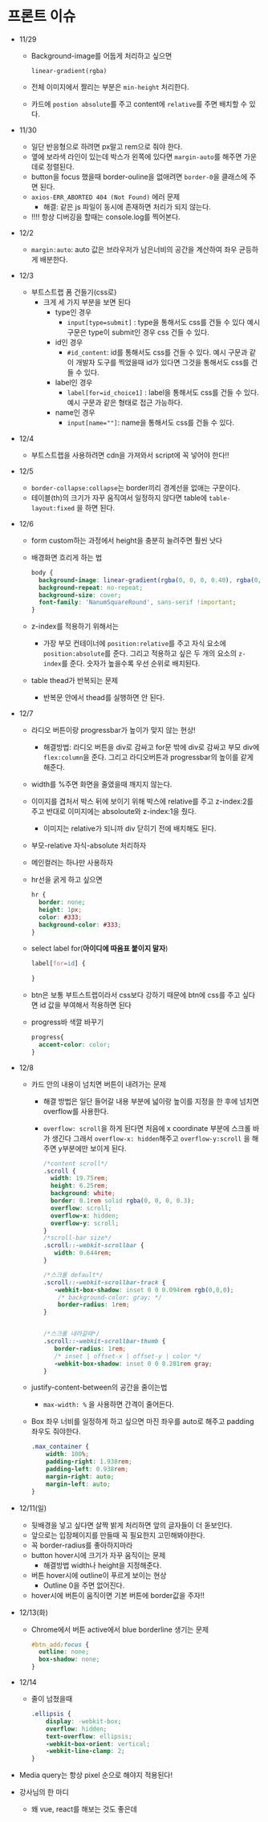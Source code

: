 # 프론트 이슈

- 11/29

  - Background-image를  어둡게 처리하고 싶으면

    `linear-gradient(rgba)`

  - 전체 이미지에서 짤리는 부분은 `min-height` 처리한다.

  - 카드에 `postion absolute`를 주고 content에 `relative`를 주면 배치할 수 있다. 

- 11/30 

  - 일단 반응형으로 하려면 px말고 rem으로 줘야 한다.
  - 옆에 보라색 라인이 있는데 박스가 왼쪽에 있다면 `margin-auto`를 해주면 가운데로 정렬된다. 
  -  button을 focus 했을때 border-ouline을 없애려면 `border-0`을 클래스에 주면 된다.
  - `axios-ERR_ABORTED 404 (Not Found)` 에러 문제 
    - 해결: 같은 js 파일이 동시에 존재하면 처리가 되지 않는다.
  - !!!! 항상 디버깅을 할때는 console.log를 찍어본다.

- 12/2
  - `margin:auto`: auto 값은 브라우저가 남은너비의 공간을 계산하여 좌우 균등하게 배분한다.

- 12/3
  - 부트스트랩 폼 건들기(css로)
    - 크게 세 가지 부분을 보면 된다
      - type인 경우
        - `input[type=submit]` : type을 통해서도 css를 건들 수 있다 예시 구문은 type이  submit인 경우 css 건들 수 있다.
      - id인 경우
        - `#id_content`: id를 통해서도 css를 건들 수 있다. 예시 구문과 같이 개발자 도구를 찍었을때 id가 있다면 그것을 통해서도 css를 건들 수 있다.
      - label인 경우
        - `label[for=id_choice1]` : label을 통해서도 css를 건들 수 있다. 예시 구문과 같은 형태로 접근 가능하다.
      - name인 경우
        - `input[name=""]`: name을 통해서도 css를 건들 수 있다.



- 12/4

  - 부트스트랩을 사용하려면 cdn을 가져와서 script에 꼭 넣어야 한다!!

    
    
    

- 12/5
  - `border-collapse:collapse`는 border끼리 경계선을 없애는 구문이다.
  - 테이블(th)의 크기가 자꾸 움직여서 일정하지 않다면 table에 `table-layout:fixed` 을 하면 된다.
  
- 12/6 
  
  - form custom하는 과정에서 height을 충분히 늘려주면 훨씬 낫다
  
  - 배경화면 흐리게 하는 법
  
    ```css
    body {
      background-image: linear-gradient(rgba(0, 0, 0, 0.40), rgba(0, 0, 0, 0.45)), url('/static/images/선물1.png');
      background-repeat: no-repeat;
      background-size: cover;
      font-family: 'NanumSquareRound', sans-serif !important;
    }
    ```
  
  - z-index를 적용하기 위해서는 
  
    - 가장 부모 컨테이너에 `position:relative`를 주고 자식 요소에 `position:absolute`를 준다. 그리고 적용하고 싶은 두 개의 요소의 `z-index`를 준다. 숫자가 높을수록 우선 순위로 배치된다.
  
  - table thead가 반복되는 문제
  
    - 반복문 안에서 thead를 실행하면 안 된다.

- 12/7
  - 라디오 버튼이랑 progressbar가 높이가 맞지 않는 현상! 
    - 해결방법: 라디오 버튼을 div로 감싸고 for문 밖에 div로 감싸고 부모 div에 `flex:column`을 준다. 그리고 라디오버튼과 progressbar의 높이를 같게 해준다.
    
  - width를 %주면 화면을 줄였을때 깨지지 않는다.
  
  - 이미지를 겹처서 박스 뒤에 보이기 위해 박스에 relative를 주고 z-index:2를 주고 반대로 이미지에는 absoloute와 z-index:1을 줬다.
    - 이미지는 relative가 되니까 div 닫히기 전에 배치해도 된다.
    
  - 부모-relative 자식-absolute 처리하자
  
  - 메인컬러는 하나만 사용하자
  
  - hr선을 굵게 하고 싶으면
  
    ```css
    hr {
      border: none;
      height: 1px;
      color: #333;
      background-color: #333;
    }
    ```
  
  - select label for(**아이디에 따옴표 붙이지 말자**)
  
    ```css
    label[for=id] {
      
    }
    ```
  
  - btn은 보통 부트스트랩이라서 css보다 강하기 때문에 btn에 css를 주고 싶다면 id 값을 부여해서 적용하면 된다
  
  - progress바 색깔 바꾸기
  
    ```css
    progress{
      accent-color: color;
    }
    ```
  
- 12/8

  - 카드 안의 내용이 넘치면 버튼이 내려가는 문제

    - 해결 방법은 일단 들어갈 내용 부분에 넓이랑 높이를 지정을 한 후에 넘치면 overflow를 사용한다.

    - `overflow: scroll`을 하게 된다면 처음에 x coordinate 부분에 스크롤 바가 생긴다 그래서 `overflow-x: hidden`해주고 `overflow-y:scroll` 을 해주면 y부분에만 보이게 된다.

      ```css
      /*content scroll*/
      .scroll {
        width: 19.75rem;
        height: 6.25rem;
        background: white;
        border: 0.1rem solid rgba(0, 0, 0, 0.3);
        overflow: scroll;
        overflow-x: hidden;
        overflow-y: scroll;
      }
      /*scroll-bar size*/
      .scroll::-webkit-scrollbar {
         width: 0.644rem;
      }
      
      /*스크롤 default*/
      .scroll::-webkit-scrollbar-track {
         -webkit-box-shadow: inset 0 0 0.094rem rgb(0,0,0); 
          /* background-color: gray; */
          border-radius: 1rem;
      }
      
      
      /*스크롤 내려갈때*/
      .scroll::-webkit-scrollbar-thumb {
         border-radius: 1rem;
         /* inset | offset-x | offset-y | color */
         -webkit-box-shadow: inset 0 0 0.281rem gray; 
      }
      ```

      

  - justify-content-between의 공간을 줄이는법

    - `max-width: %` 을 사용하면 간격이 줄어든다.

  - Box 좌우 너비를 일정하게 하고 싶으면 마진 좌우를 auto로 해주고 padding 좌우도 줘야한다.

    ```css
    .max_container {
        width: 100%;
        padding-right: 1.938rem;
        padding-left: 0.938rem;
        margin-right: auto;
        margin-left: auto;
    }
    ```

    

- 12/11(일)

  - 뒷배경을 넣고 싶다면 살짝 밝게 처리하면 앞의 글자들이 더 돋보인다. 
  - 앞으로는 입장페이지를 만들때 꼭 필요한지 고민해봐야한다. 
  - 꼭 border-radius를 좋아하지마라 
  - button hover시에 크기가 자꾸 움직이는 문제
    - 해결방법 width나 height을 지정해준다.
  - 버튼 hover시에 outline이 푸르게 보이는 현상
    - Outline 0을 주면 없어진다.
  - hover시에 버튼이 움직이면 기본 버튼에 border값을 주자!!



- 12/13(화)

  - Chrome에서 버튼 active에서 blue borderline 생기는 문제 

    ```css
    #btn_add:focus {
      outline: none;
      box-shadow: none;
    }
    ```

- 12/14

  - 줄이 넘쳤을때

    ``` css
    .ellipsis {
        display: -webkit-box;
        overflow: hidden;
        text-overflow: ellipsis;
        -webkit-box-orient: vertical;
        -webkit-line-clamp: 2;
    }
    ```
  
- Media query는 항상 pixel 순으로 해야지 적용된다!

- 강사님의 한 마디
  - 왜 vue, react를 해보는 것도 좋은데 